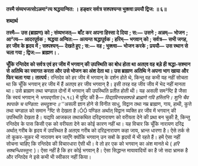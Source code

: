 **तस्मै संव्यभजत्सोऽन्नमा²त्य श्रद्धयान्वित: ।** **हङ्क्षर सर्वत्र सश्पश्यन्स भुक्त्वा प्रययौ द्विज: ॥ ६॥** 

**शब्दार्थ** 

**तस्मै—** **उस (ब्राह्मण) को** **; संव्यभजत्—** **बाँट कर अपना हिस्सा दे दिया** **; स:—** **उसने** **; अन्नम्—** **भोजन** **; आ²त्य—** **आदरपूर्वक** **;** **श्रद्धया अन्वित:—** **अत्यन्त श्रद्धापूर्वक** **; हरिम्—** **भगवान् को** **; सर्वत्र—** **सभी जगह, हर जीव के हृदय में** **; सश्पश्यन्—** **देखते हुए** **; स:—** **वह** **; भुक्त्वा—** **भोजन करके** **; प्रययौ—** **उस स्थान से चला गया** **; द्विज:—** **ब्राह्मण।** **.** 

**चूँकि रन्तिदेव को सर्वत्र एवं हर जीव में भगवान् की उपस्थिति का बोध होता था अतएव वह** **बड़े ही श्रद्धा-सश्मान से अतिथि का स्वागत करता और उसे भोजन का अंश देता था। उस ब्राह्मण** **अतिथि ने अपना भाग खाया और फिर चला गया।** **तात्पर्य :** रन्तिदेव को हर जीव में भगवान् के दर्शन होते थे, किन्तु वह कभी यह नहीं सोचता था कि चूँकि भगवान् हर जीव में हैं अतएव हर जीव भगवान् है। इसी तरह वह जीव जीव में भेद नहीं मानता था। उसे ब्राह्मण तथा चण्डाल दोनों में भगवान् की उपस्थिति प्रतीत होती थी। यह असली सम²ष्टि है जैसा कि स्वयं भगवान् ने *भगवद्गीता* (५.१८) में पुष्टि की है— *विद्याविनयसश्पन्ने ब्राह्मणे गवि हस्तिनि।* *शुनि चैव श्वपाके च पण्डिता: समदॢशन:॥* ''असली ज्ञान होने से विनीत साधु, विद्वान तथा नम्र ब्राह्मण, गाय, हाथी, कुत्ते तथा चण्डाल को समान ²ष्टि से देखता है।ÓÓ पण्डित अर्थात् विद्वान व्यक्ति हर जीव में भगवान् की उपस्थिति देखता है। यद्यपि आजकल तथाकथित दरिद्रनारायण को वरीयता देने की प्रथा बन चुकी है, किन्तु रन्तिदेव के पास किसी एक को वरीयता देने का कोई कारण नहीं था। यह विचार कि चूँकि नारायण दरिद्र अर्थात् गरीब के हृदय में उपस्थित है अतएव गरीब को दरिद्रनारायण कहा जाय, भ्रान्त धारणा है। ऐसे तर्क से तो कूकर-सूकर भी नारायण बन जाएँगे क्योंकि भगवान् उन सबों के हृदयों में भी रहते हैं। हमें ऐसा नहीं सोचना चाहिए कि रन्तिदेव की विचारधारा ऐसी थी। वे तो हर एक को भगवान् का अंश मानते थे ( *हरि सश्बन्धिवस्तुन:* )। ऐसा नहीं है कि हर कोई भगवान् है। ऐसा सिद्धान्त मायावादियों का है जो सदा भ्रामक है और रन्तिदेव ने इसे कभी भी स्वीकार नहीं किया।  